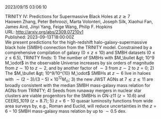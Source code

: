 2023/09/15 03:06:10  

TRINITY IV: Predictions for Supermassive Black Holes at $z \gtrsim 7$  
Haowen Zhang, Peter Behroozi, Marta Volonteri, Joseph Silk, Xiaohui Fan, James Aird, Jinyi Yang, Feige Wang, Philip F. Hopkins  
URL: http://arxiv.org/abs/2309.07210v1  
Published: 2023-09-13T18:00:00Z  
  We present predictions for the high-redshift halo-galaxy-supermassive black hole (SMBH) connection from the TRINITY model. Constrained by a comprehensive compilation of galaxy ($0\leq z \leq 10$) and SMBH datasets ($0\leq z \leq 6.5$), TRINITY finds: 1) The number of SMBHs with $M_\bullet &gt; 10^9 M_\odot$ in the observable Universe increases by six orders of magnitude from $z\sim10$ to $z\sim2$, and by another factor of $\sim 3$ from $z\sim2$ to $z=0$; 2) The $M_\bullet &gt; 10^9/10^{10} M_\odot$ SMBHs at $z\sim 6$ live in haloes with $\sim (2-3)/(3-5) \times 10^{12} M_\odot$; 3) the new JWST AGNs at $7\lesssim z \lesssim 11$ are broadly consistent with the median SMBH mass-galaxy mass relation for AGNs from TRINITY; 4) Seeds from runaway mergers in nuclear star clusters are viable progenitors for the SMBHs in GN-z11 ($z=10.6$) and CEERS_1019 ($z=8.7$); 5) $z=6-10$ quasar luminosity functions from wide area surveys by, e.g., Roman and Euclid, will reduce uncertainties in the $z=6-10$ SMBH mass-galaxy mass relation by up to $\sim 0.5$ dex.   

